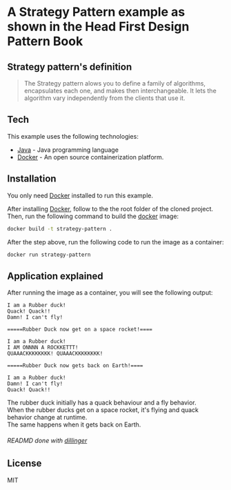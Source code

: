 # A Strategy Pattern example as shown in the Head First Design Pattern Book

## Strategy pattern's definition

> The Strategy pattern alows you to define a family of algorithms, encapsulates each one, and makes then interchangeable.
> It lets the algorithm vary independently from the clients that use it.

## Tech 

This example uses the following technologies:

- [Java] - Java programming language
- [Docker] - An open source containerization platform.


## Installation

You only need [Docker] installed to run this example.

After installing [Docker], follow to the the root folder of the cloned project.
<br/>
Then, run the following command to build the [docker] image:

```sh
docker build -t strategy-pattern .

```

After the step above, run the following code to run the image as a container:

```sh
docker run strategy-pattern
```

## Application explained

After running the image as a container, you will see the following output:

```
I am a Rubber duck!
Quack! Quack!!
Damn! I can't fly!

=====Rubber Duck now get on a space rocket!====

I am a Rubber duck!
I AM ONNNN A ROCKKETTT!
QUAAACKKKKKKKK! QUAAACKKKKKKKK!

=====Rubber Duck now gets back on Earth!====

I am a Rubber duck!
Damn! I can't fly!
Quack! Quack!!
```

The rubber duck initially has a quack behaviour and a fly behavior.
<br/>
When the rubber ducks get on a space rocket, it's flying and quack behavior change at runtime.
<br/>
The same happens when it gets back on Earth.

###### READMD done with [dillinger]


## License

MIT


[//]: # (These are reference links used in the body of this note and get stripped out when the markdown processor does its job. There is no need to format nicely because it shouldn't be seen. Thanks SO - http://stackoverflow.com/questions/4823468/store-comments-in-markdown-syntax)

   [dillinger]: <https://dillinger.io/>
   [Java]: <https://www.java.com/>
   [Docker]: <https://www.docker.com/>
   
